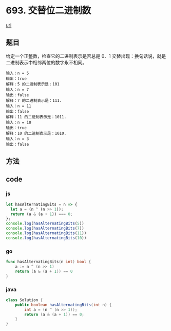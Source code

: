 # 693. 交替位二进制数


[url](https://leetcode-cn.com/problems/binary-number-with-alternating-bits/)


## 题目
给定一个正整数，检查它的二进制表示是否总是 0、1 交替出现：换句话说，就是二进制表示中相邻两位的数字永不相同。

```
输入：n = 5
输出：true
解释：5 的二进制表示是：101
输入：n = 7
输出：false
解释：7 的二进制表示是：111.
输入：n = 11
输出：false
解释：11 的二进制表示是：1011.
输入：n = 10
输出：true
解释：10 的二进制表示是：1010.
输入：n = 3
输出：false
```


## 方法


## code

### js

```js
let hasAlternatingBits = n => {
  let a = (n ^ (n >> 1));
  return (a & (a + 1)) === 0;
};
console.log(hasAlternatingBits(5))
console.log(hasAlternatingBits(7))
console.log(hasAlternatingBits(11))
console.log(hasAlternatingBits(10))
```

### go

```go
func hasAlternatingBits(n int) bool {
	a := n ^ (n >> 1)
	return (a & (a + 1)) == 0
}
```

### java

```java
class Solution {
    public boolean hasAlternatingBits(int n) {
        int a = (n ^ (n >> 1));
        return (a & (a + 1)) == 0;
    }
}
```

